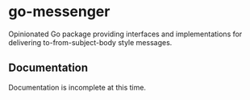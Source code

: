 # go-messenger

Opinionated Go package providing interfaces and implementations for delivering to-from-subject-body style messages.

## Documentation

Documentation is incomplete at this time.
